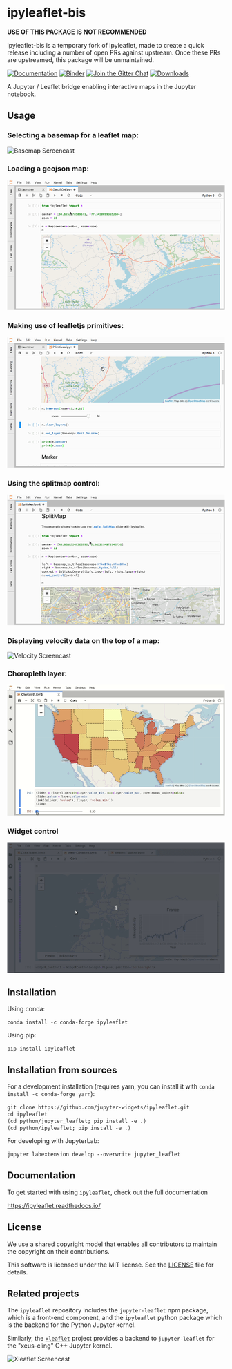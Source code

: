 # ipyleaflet-bis

**USE OF THIS PACKAGE IS NOT RECOMMENDED**

ipyleaflet-bis is a temporary fork of ipyleaflet, made to create a quick release including
a number of open PRs against upstream. Once these PRs are upstreamed, this package will be
unmaintained.

[![Documentation](http://readthedocs.org/projects/ipyleaflet/badge/?version=latest)](https://ipyleaflet.readthedocs.io/en/latest/?badge=latest)
[![Binder](https://mybinder.org/badge_logo.svg)](https://mybinder.org/v2/gh/jupyter-widgets/ipyleaflet/stable?urlpath=lab%2Ftree%2Fexamples)
[![Join the Gitter Chat](https://badges.gitter.im/Join%20Chat.svg)](https://gitter.im/jupyter-widgets/Lobby?utm_source=badge&utm_medium=badge&utm_campaign=pr-badge&utm_content=badge)
[![Downloads](https://pepy.tech/badge/ipyleaflet/month)](https://pepy.tech/project/ipyleaflet/month)

A Jupyter / Leaflet bridge enabling interactive maps in the Jupyter notebook.

## Usage

### Selecting a basemap for a leaflet map:

![Basemap Screencast](https://github.com/jupyter-widgets/ipyleaflet/blob/master/python/ipyleaflet/basemap.gif)

### Loading a geojson map:

![GeoJSON Screencast](https://github.com/jupyter-widgets/ipyleaflet/blob/master/python/ipyleaflet/geojson.gif)

### Making use of leafletjs primitives:

![Primitives Screencast](https://github.com/jupyter-widgets/ipyleaflet/blob/master/python/ipyleaflet/primitives.gif)

### Using the splitmap control:

![Splitmap Screencast](https://github.com/jupyter-widgets/ipyleaflet/blob/master/python/ipyleaflet/splitmap.gif)

### Displaying velocity data on the top of a map:

![Velocity Screencast](https://github.com/jupyter-widgets/ipyleaflet/blob/master/python/ipyleaflet/velocity.gif)

### Choropleth layer:

![Choropleth Screencast](https://github.com/jupyter-widgets/ipyleaflet/blob/master/python/ipyleaflet/choropleth.gif)

### Widget control

![Widget Control](https://github.com/jupyter-widgets/ipyleaflet/blob/master/python/ipyleaflet/widget_control.gif)

## Installation

Using conda:

```
conda install -c conda-forge ipyleaflet
```

Using pip:

```
pip install ipyleaflet
```

## Installation from sources

For a development installation (requires yarn, you can install it with `conda install -c conda-forge yarn`):

```
git clone https://github.com/jupyter-widgets/ipyleaflet.git
cd ipyleaflet
(cd python/jupyter_leaflet; pip install -e .)
(cd python/ipyleaflet; pip install -e .)
```

For developing with JupyterLab:

```
jupyter labextension develop --overwrite jupyter_leaflet
```

## Documentation

To get started with using `ipyleaflet`, check out the full documentation

https://ipyleaflet.readthedocs.io/

## License

We use a shared copyright model that enables all contributors to maintain the
copyright on their contributions.

This software is licensed under the MIT license. See the [LICENSE](LICENSE) file for details.

## Related projects

The `ipyleaflet` repository includes the `jupyter-leaflet` npm package, which
is a front-end component, and the `ipyleaflet` python package which is the
backend for the Python Jupyter kernel.

Similarly, the [`xleaflet`](https://github.com/jupyter-xeus/xleaflet/) project
provides a backend to `jupyter-leaflet` for the "xeus-cling" C++ Jupyter
kernel.

![Xleaflet Screencast](xleaflet.gif)
